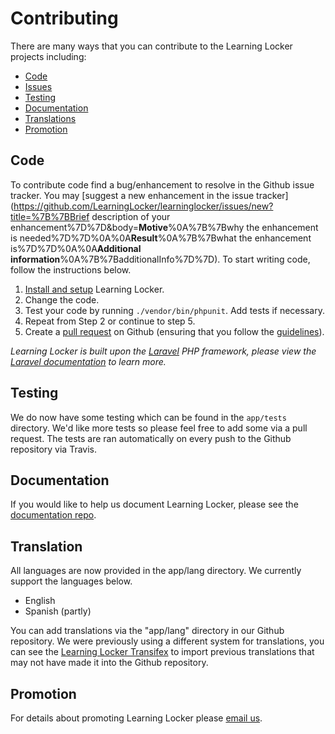 ---
---

# Contributing

There are many ways that you can contribute to the Learning Locker projects including:

- [Code](#code)
- [Issues](../troubleshooting)
- [Testing](#testing)
- [Documentation](#documentation)
- [Translations](#translation)
- [Promotion](#promotion)

## Code
To contribute code find a bug/enhancement to resolve in the Github issue tracker. You may [suggest a new enhancement in the issue tracker](https://github.com/LearningLocker/learninglocker/issues/new?title=%7B%7BBrief description of your enhancement%7D%7D&body=**Motive**%0A%7B%7Bwhy the enhancement is needed%7D%7D%0A%0A**Result**%0A%7B%7Bwhat the enhancement is%7D%7D%0A%0A**Additional information**%0A%7B%7BadditionalInfo%7D%7D). To start writing code, follow the instructions below.

1. [Install and setup](http://docs.learninglocker.net/installation/) Learning Locker.
2. Change the code.
3. Test your code by running `./vendor/bin/phpunit`. Add tests if necessary.
4. Repeat from Step 2 or continue to step 5.
5. Create a [pull request](/pulls) on Github (ensuring that you follow the [guidelines](/contributing.md)).

*Learning Locker is built upon the [Laravel](http://laravel.com/) PHP framework, please view the [Laravel documentation](laravel.com/docs/) to learn more.*

## Testing
We do now have some testing which can be found in the `app/tests` directory. We'd like more tests so please feel free to add some via a pull request. The tests are ran automatically on every push to the Github repository via Travis.

## Documentation
If you would like to help us document Learning Locker, please see the [documentation repo](https://github.com/learninglocker/docs).

## Translation
All languages are now provided in the app/lang directory. We currently support the languages below.

- English
- Spanish (partly)

You can add translations via the "app/lang" directory in our Github repository. We were previously using a different system for translations, you can see the [Learning Locker Transifex](https://www.transifex.com/projects/p/learning-locker/) to import previous translations that may not have made it into the Github repository.

## Promotion
For details about promoting Learning Locker please [email us](mailto:hello@learninglocker.net).